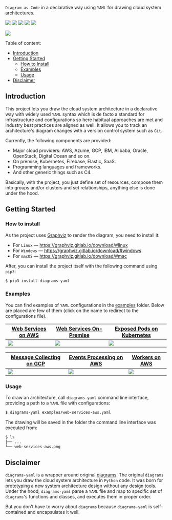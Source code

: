 `Diagram as Code` in a declarative way using `YAML` for drawing cloud system architectures.

[![](https://github.com/dmytrostriletskyi/diagrams-yaml/actions/workflows/main.yaml/badge.svg?branch=main)](https://github.com/dmytrostriletskyi/diagrams-yaml/actions/workflows/main.yaml)
[![](https://img.shields.io/github/release/dmytrostriletskyi/diagrams-yaml.svg)](https://github.com/dmytrostriletskyi/diagrams-yaml/releases)
[![](https://img.shields.io/pypi/v/diagrams-yaml.svg)](https://pypi.python.org/pypi/diagrams-yaml)
[![](https://img.shields.io/pypi/l/diagrams-yaml.svg)](https://pypi.python.org/pypi/diagrams-yaml/)
[![](https://img.shields.io/pypi/pyversions/diagrams-yaml.svg)](https://pypi.python.org/pypi/diagrams-yaml/)

![](./assets/configurations-architecture-aligned.png)

Table of content:

* [Introduction](#introduction)
* [Getting Started](#getting-started)
  * [How to Install](#how-to-install)
  * [Examples](#examples)
  * [Usage](#usage)
* [Disclaimer](#disclaimer)

## Introduction

This project lets you draw the cloud system architecture in a declarative way with widely used `YAML` syntax which is de 
facto a standard for infrastructure and configurations so here habitual approaches are met and industry best practices
are aligned as well. It allows you to track an architecture's diagram changes with a version control system such as 
`Git`.

Currently, the following components are provided:

* Major cloud providers: AWS, Azume, GCP, IBM, Alibaba, Oracle, OpenStack, Digital Ocean and so on.
* On premise, Kubernetes, Firebase, Elastic, SaaS.
* Programming languages and frameworks.
* And other generic things such as C4.

Basically, with the project, you just define set of resources, compose them into groups and/or clusters and set 
relationships, anything else is done under the hood.

## Getting Started

### How to install

As the project uses [Graphviz](https://www.graphviz.org) to render the diagram, you need to install it:

* For `Linux` — https://graphviz.gitlab.io/download/#linux
* For `Windows` — https://graphviz.gitlab.io/download/#windows
* For `macOS` — https://graphviz.gitlab.io/download/#mac

After, you can install the project itself with the following command using `pip3`:

```bash
$ pip3 install diagrams-yaml
```

### Examples

You can find examples of `YAML` configurations in the [examples](https://github.com/dmytrostriletskyi/diagrams-yaml/tree/main/examples) 
folder. Below are placed are few of them (click on the name to redirect to the configurations file).

| [Web Services on AWS](https://github.com/dmytrostriletskyi/diagrams-yaml/blob/main/examples/web-services-aws.yaml)                | [Web Services On-Premise](https://github.com/dmytrostriletskyi/diagrams-yaml/blob/main/examples/web-services-on-premise.yaml)                | [Exposed Pods on Kubernetes](https://github.com/dmytrostriletskyi/diagrams-yaml/blob/main/examples/exposed-pods-kubernetes.yaml)                |
|-----------------------------------------------------------------------------------------------------------------------------------|----------------------------------------------------------------------------------------------------------------------------------------------|-------------------------------------------------------------------------------------------------------------------------------------------------|
| ![](./assets/web-services-architecture-on-aws.png)                                                                                | ![](./assets/web-services-architecture-on-premise.png)                                                                                       | ![](./assets/exposed-pods-architecture-on-kubernetes.png)                                                                                       |

| [Message Collecting on GCP](https://github.com/dmytrostriletskyi/diagrams-yaml/blob/main/examples/message-collecting-gcp.yaml)    | [Events Processing on AWS](https://github.com/dmytrostriletskyi/diagrams-yaml/blob/main/examples/events-processing-aws.yaml)                 | [Workers on AWS](https://github.com/dmytrostriletskyi/diagrams-yaml/blob/main/examples/workers-aws.yaml)                                        |
| --------------------------------------------------------------------------------------------------------------------------------- | -------------------------------------------------------------------------------------------------------------------------------------------- | ----------------------------------------------------------------------------------------------------------------------------------------------- |
| ![](./assets/message-collecting-architecture-on-gcp.png)                                                                          | ![](./assets/events-processing-on-aws.png)                                                                                                   | ![](./assets/workers-architecture-on-aws.png)                                                                                                   |

### Usage

To draw an architecture, call `diagrams-yaml` command line interface, providing a path to a `YAML` file with 
configurations:

```bash
$ diagrams-yaml examples/web-services-aws.yaml
```

The drawing will be saved in the folder the command line interface was executed from:

```bash
$ ls
├── ...
└── web-services-aws.png
```

## Disclaimer

`diagrams-yaml` is a wrapper around original [diagrams](https://github.com/mingrammer/diagrams). The original `diagrams` 
lets you draw the cloud system architecture in `Python` code. It was born for prototyping a new system architecture 
design without any design tools. Under the hood, `diagrams-yaml` parse a `YAML` file and map to specific set of 
`diagrams`'s functions and classes, and executes them in proper order.

But you don't have to worry about `diagrams` because `diagrams-yaml` is self-contained and encapsulates it well. 
